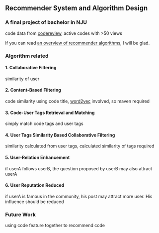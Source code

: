 ## Recommender System and Algorithm Design  

### A final project of bachelor in NJU

code data from [codereview](http://codereview.stackexchange.com/), active codes with >50 views

If you can read [an overview of recommender algorithms](https://buildingrecommenders.wordpress.com/2015/11/16/overview-of-recommender-algorithms-part-1/), I will be glad.

### Algorithm related

#### 1. Collaborative Filtering

similarity of user

#### 2. Content-Based Filtering

code similarity using code title, [word2vec](http://deeplearning4j.org/word2vec) involved, so maven required

#### 3. Code-User Tags Retrieval and Matching

simply match code tags and user tags

#### 4. User Tags Similarity Based Collaborative Filtering

similarity calculated from user tags, calculated similarity of tags required

#### 5. User-Relation Enhancement

if userA follows userB, the question proposed by userB may also attract userA

#### 6. User Reputation Reduced

if userA is famous in the community, his post may attract more user. His influence should be reduced

### Future Work

using code feature together to recommend code
